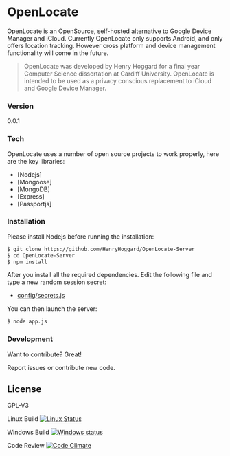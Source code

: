 # OpenLocate

OpenLocate is an OpenSource, self-hosted alternative to Google Device Manager and iCloud. Currently OpenLocate only supports Android, and only offers location tracking. However cross platform and device management functionality will come in the future.

> OpenLocate was developed by Henry Hoggard 
> for a final year Computer Science dissertation
> at Cardiff University.
> OpenLocate is intended to be used as a privacy conscious replacement 
> to iCloud and Google Device Manager.


### Version
0.0.1

### Tech

OpenLocate uses a number of open source projects to work properly, here are the key libraries:

* [Nodejs] 
* [Mongoose]
* [MongoDB]
* [Express]
* [Passportjs]

### Installation

Please install Nodejs before running the installation:


```sh
$ git clone https://github.com/HenryHoggard/OpenLocate-Server
$ cd OpenLocate-Server
$ npm install
```
After you install all the required dependencies. Edit the following file and type a new random session secret:
* [config/secrets.js](https://github.com/HenryHoggard/OpenLocate-Server/blob/master/config/secrets.js)

You can then launch the server:
```sh
$ node app.js
```



### Development

Want to contribute? Great! 

Report issues or contribute new code.


License
----

GPL-V3


Linux Build
[![Linux Status](https://magnum.travis-ci.com/HenryHoggard/OpenLocate-Server.svg?token=gcgF4x4zUmN7ws9HiZEs)](https://magnum.travis-ci.com/HenryHoggard/OpenLocate-Server)

Windows Build
[![Windows status](https://ci.appveyor.com/api/projects/status/na5b5k29e6klw6l0?svg=true)](https://ci.appveyor.com/project/HenryHoggard/openlocate-server)

Code Review
[![Code Climate](https://codeclimate.com/repos/5538c805e30ba04c29000785/badges/8c01c787a5291ebf13bf/gpa.svg)](https://codeclimate.com/repos/5538c805e30ba04c29000785/feed)


